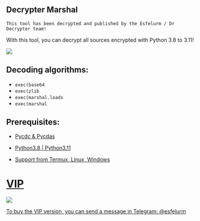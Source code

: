 ## Decrypter Marshal 

`This tool has been decrypted and published by the Esfelurm / Dr Decrypter team! `

With this tool, you can decrypt all sources encrypted with Python 3.8 to 3.11! 

<img src="https://github.com/user-attachments/assets/e2e4d066-4927-4c5b-9cee-c767aad11161"> 

## Decoding algorithms: 

- `exec(base64`
- `exec(zlib`
- `exec(marshal.loads`
- `exec(marshal`

## Prerequisites: 

- <a href="https://github.com/zrax/pycdc"> Pycdc & Pycdas

- Python3.8 | Python3.11

- Support from Termux, Linux, Windows



# VIP

<img src="https://github.com/user-attachments/assets/c8e8cdf7-ed97-4015-a479-05da94935105"> 

To buy the VIP version, you can send a message in Telegram: @esfelurm
